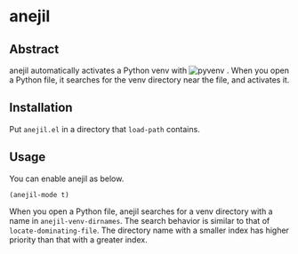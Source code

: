 # anejil

## Abstract
anejil automatically activates a Python venv  with ![pyvenv](https://github.com/jorgenschaefer/pyvenv) .
When you open a Python file, it searches for the venv directory near the file, and activates it.

## Installation
Put `anejil.el` in a directory that `load-path` contains.

## Usage
You can enable anejil as below.

```
(anejil-mode t)
```

When you open a Python file, anejil searches for a venv directory with a name in `anejil-venv-dirnames`.
The search behavior is similar to that of `locate-dominating-file`.
The directory name with a smaller index has higher priority than that with a greater index.
